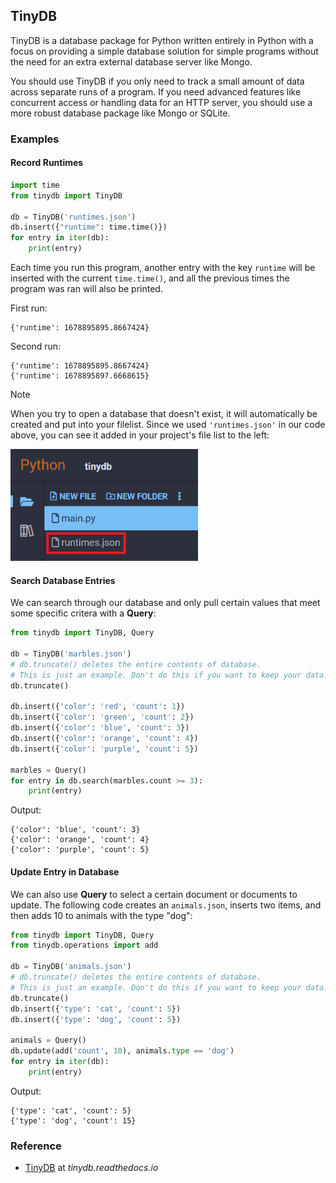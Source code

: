 ## TinyDB

TinyDB is a database package for Python written entirely in Python with a focus on providing a simple database solution for simple programs without the need for an extra external database server like Mongo.

You should use TinyDB if you only need to track a small amount of data across separate runs of a program. If you need advanced features like concurrent access or handling data for an HTTP server, you should use a more robust database package like Mongo or SQLite.

### Examples

#### Record Runtimes

```python
import time
from tinydb import TinyDB

db = TinyDB('runtimes.json')
db.insert({"runtime": time.time()})
for entry in iter(db):
    print(entry)
```

Each time you run this program, another entry with the key `runtime` will be inserted with the current `time.time()`, and all the previous times the program was ran will also be printed.

First run:

```text
{'runtime': 1678895895.8667424}
```

Second run:

```text
{'runtime': 1678895895.8667424}
{'runtime': 1678895897.6668615}
```

<div class="notebox notebox-info">
    <p class="notebox-title">
        Note
    </p>
    <p>
        When you try to open a database that doesn't exist, it will automatically be created and put into your filelist. Since we used <code>'runtimes.json'</code> in our code above, you can see it added in your project's file list to the left: 
    </p>
    <p>
        <img src="../../assets/img/tinydb-filelist.png" width="300px"/>
    </p>
</div>

#### Search Database Entries

We can search through our database and only pull certain values that meet some specific critera with a **Query**:

```python
from tinydb import TinyDB, Query

db = TinyDB('marbles.json')
# db.truncate() deletes the entire contents of database.
# This is just an example. Don't do this if you want to keep your data!
db.truncate()

db.insert({'color': 'red', 'count': 1})
db.insert({'color': 'green', 'count': 2})
db.insert({'color': 'blue', 'count': 3})
db.insert({'color': 'orange', 'count': 4})
db.insert({'color': 'purple', 'count': 5})

marbles = Query()
for entry in db.search(marbles.count >= 3):
    print(entry)
```

Output:

```text
{'color': 'blue', 'count': 3}
{'color': 'orange', 'count': 4}
{'color': 'purple', 'count': 5}
```

#### Update Entry in Database

We can also use **Query** to select a certain document or documents to update. The following code creates an `animals.json`, inserts two items, and then adds 10 to animals with the type "dog":

```python
from tinydb import TinyDB, Query
from tinydb.operations import add

db = TinyDB('animals.json')
# db.truncate() deletes the entire contents of database.
# This is just an example. Don't do this if you want to keep your data!
db.truncate()
db.insert({'type': 'cat', 'count': 5})
db.insert({'type': 'dog', 'count': 5})

animals = Query()
db.update(add('count', 10), animals.type == 'dog')
for entry in iter(db):
    print(entry)
```

Output:

```text
{'type': 'cat', 'count': 5}
{'type': 'dog', 'count': 15}
```

### Reference

-   [TinyDB](https://tinydb.readthedocs.io/en/latest/index.html) at _tinydb.readthedocs.io_
